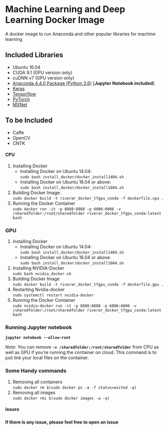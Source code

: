 # Machine Learning and Deep Learning Docker Image

A docker image to run Anaconda and other popular libraries for machine learning

## Included Libraries

* Ubuntu 16.04
* CUDA 9.1 (GPU version only)
* cuDNN v7 (GPU version only)
* [Anaconda 4.4.0 Package (Python 3.6)](https://repo.continuum.io/archive/Anaconda3-5.2.0-Linux-x86_64.sh) [**Jupyter Notebook included**]
* [Keras](https://github.com/fchollet/keras)
* [Tensorflow](https://github.com/tensorflow/tensorflow)
* [PyTorch](http://pytorch.org/)
* [MXNet](https://mxnet.incubator.apache.org/get_started/install.html)

## To be Included

* Caffe
* OpenCV
* CNTK

#### CPU
1. Installing Docker
    * Installing Docker on Ubuntu 14.04:
    <br/>```sudo bash install_docker/docker_install1404.sh```
    * Installing Docker on Ubuntu 16.04 or above:
    <br/>```sudo bash install_docker/docker_install1604.sh```
2. Building Docker Image: 
<br/>```sudo docker build -t riverar_docker_tfgpu_conda -f dockerfile.cpu .```
3. Running the Docker Container 
<br/>```sudo docker run -it -p 8888:8888 -p 6006:6006 -v /sharedfolder:/root/sharedfolder riverar_docker_tfgpu_conda:latest bash``` 

### GPU
1. Installing Docker
    * Installing Docker on Ubuntu 14.04:
    <br/>```sudo bash install_docker/docker_install1404.sh```
    * Installing Docker on Ubuntu 16.04 or above:
    <br/>```sudo bash install_docker/docker_install1604.sh```
2. Installing NVIDIA-Docker
<br/>```sudo bash nvidia_docker.sh```
3. Building Docker Image
<br/>```sudo docker build -t riverar_docker_tfgpu_conda -f dockerfile.gpu .```
4. Restarting Nvidia-docker
<br/>```sudo systemctl restart nvidia-docker```
4. Running the Docker Container
<br/>```sudo nvidia-docker run -it -p 8888:8888 -p 6006:6006 -v /sharedfolder:/root/sharedfolder riverar_docker_tfgpu_conda:latest bash```

### Running Jupyter notebook
**```jupyter notebook --allow-root```**

*Note*: You can remove __```-v /sharedfolder:/root/sharedfolder```__ from CPU as well as GPU if you're running the container on cloud. This command is to just link your local files on the container.

### Some Handy commands
1. Removing all containers
<br/>```sudo docker rm $(sudo docker ps -a -f status=exited -q)```
2. Removing all images
<br/>```sudo docker rmi $(sudo docker images -a -q)```


##### Issues
**If there is any issue, please feel free to open an issue**



